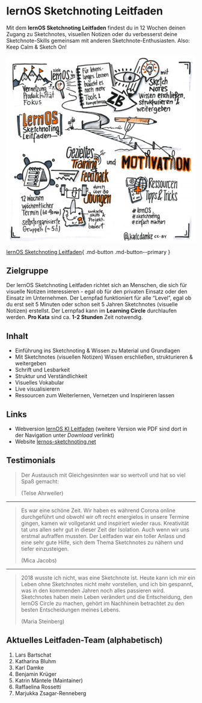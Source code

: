 # lernOS Sketchnoting Leitfaden

Mit dem **lernOS Sketchnoting Leitfaden** findest du in 12 Wochen deinen Zugang zu Sketchnotes, visuellen Notizen oder du verbesserst deine Sketchnote-Skills gemeinsam mit anderen Sketchnote-Enthusiasten. Also: Keep Calm & Sketch On!

![lernOS Sketchnoting in a Nutshell](../images/lernos-sketchnoting-in-a-nutshell.png)

[lernOS Sketchnoting Leitfaden](https://cogneon.github.io/lernos-sketchnoting/de/){ .md-button .md-button--primary }


## Zielgruppe
Der lernOS Sketchnoting Leitfaden richtet sich an Menschen, die sich für visuelle Notizen interessieren - egal ob für den privaten Einsatz oder den Einsatz im Unternehmen. Der Lernpfad funktioniert für alle “Level”, egal ob du erst seit 5 Minuten oder schon seit 5 Jahren Sketchnotes (visuelle Notizen) erstellst.  Der Lernpfad kann im **Learning Circle** durchlaufen werden. **Pro Kata** sind ca. **1-2 Stunden** Zeit notwendig.


## Inhalt
- Einführung ins Sketchnoting & Wissen zu Material und Grundlagen
- Mit Sketchnotes (visuellen Notizen) Wissen erschließen, strukturieren & weitergeben
- Schrift und Lesbarkeit
- Struktur und Verständlichkeit
- Visuelles Vokabular
- Live visualisierern
- Ressourcen zum Weiterlernen, Vernetzen und Inspirieren lassen


## Links
- Webversion [lernOS KI Leitfaden](https://ai.lernos.org/de/) (weitere Version wie PDF sind dort in der Navigation unter *Download* verlinkt)
- Website [lernos-sketchnoting.net](https://lernos-sketchnoting.net/)


## Testimonials
>   Der Austausch mit Gleichgesinnten war so wertvoll und hat so viel Spaß gemacht:
>
>   (Telse Ahrweiler)

---

>   Es war eine schöne Zeit. Wir haben es während Corona online durchgeführt und obwohl wir oft recht energielos in unsere Termine gingen, kamen wir vollgetankt und inspiriert wieder raus. Kreativität tat uns allen sehr gut in dieser Zeit der Isolation. Auch wenn wir uns erstmal aufraffen mussten. Der Leitfaden war ein toller Anlass und eine sehr gute Hilfe, sich dem Thema Sketchnotes zu nähern und tiefer einzusteigen.
>
>   (Mica Jacobs)

---

>   2018 wusste ich nicht, was eine Sketchnote ist. Heute kann ich mir ein Leben ohne
Sketchnotes nicht mehr vorstellen, und ich bin gespannt, was in den kommenden Jahren noch alles passieren wird. Sketchnotes haben mein Leben verändert und die Entscheidung, den lernOS Circle zu machen, gehört im Nachhinein betrachtet zu den besten Entscheidungen meines Lebens.
>
>   (Maria Steinberg)


## Aktuelles Leitfaden-Team (alphabetisch)
1. Lars Bartschat
1. Katharina Bluhm
1. Karl Damke
1. Benjamin Krüger
1. Katrin Mäntele (Maintainer)
1. Raffaelina Rossetti
1. Marjukka Zsagar-Renneberg
